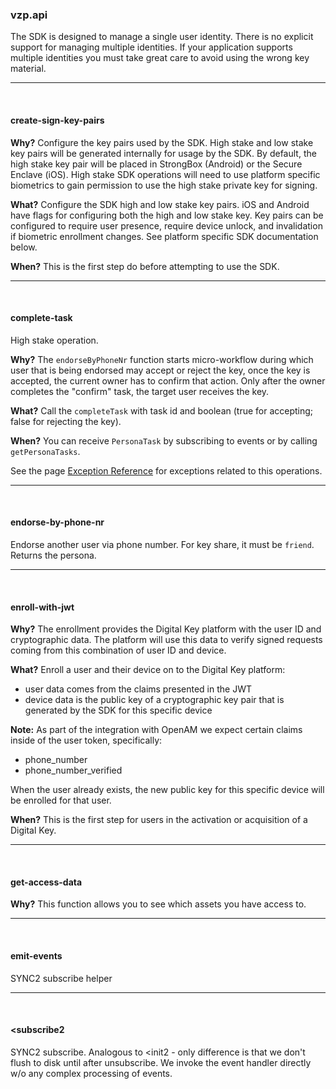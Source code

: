 ### vzp.api
The SDK is designed to manage a single user identity. There is no explicit support
  for managing multiple identities. If your application supports multiple identities
  you must take great care to avoid using the wrong key material.
___
<br/>

#### create-sign-key-pairs

**Why?**
  Configure the key pairs used by the SDK. High stake and low stake key pairs will be
  generated internally for usage by the SDK. By default, the high stake key pair will
  be placed in StrongBox (Android) or the Secure Enclave (iOS). High stake SDK operations will
  need to use platform specific biometrics to gain permission to use the high stake private
  key for signing.

  **What?**
  Configure the SDK high and low stake key pairs. iOS and Android have flags for
  configuring both the high and low stake key. Key pairs can be configured to
  require user presence, require device unlock, and invalidation if biometric
  enrollment changes. See platform specific SDK documentation below.

  **When?**
  This is the first step do before attempting to use the SDK.
___
<br/>

#### complete-task

High stake operation.

  **Why?**
  The `endorseByPhoneNr` function starts micro-workflow during which user that is
  being endorsed may accept or reject the key, once the key is accepted, the
  current owner has to confirm that action. Only after the owner completes the
  "confirm" task, the target user receives the key.

  **What?**
  Call the `completeTask` with task id and boolean (true for accepting; false for rejecting the key).

  **When?**
  You can receive `PersonaTask` by subscribing to events or by calling `getPersonaTasks`.

  See the page [Exception Reference]() for exceptions related to this operations.
___
<br/>

#### endorse-by-phone-nr

Endorse another user via phone number. For key share, it must be `friend`.
  Returns the persona.
___
<br/>

#### enroll-with-jwt

**Why?**
  The enrollment provides the Digital Key platform with the user ID and
  cryptographic data. The platform will use this data to verify signed requests
  coming from this combination of user ID and device.

  **What?**
  Enroll a user and their device on to the Digital Key platform:
  - user data comes from the claims presented in the JWT
  - device data is the public key of a cryptographic key pair that is generated by
  the SDK for this specific device

  **Note:** As part of the integration with OpenAM we expect certain claims inside
  of the user token, specifically:
  - phone_number
  - phone_number_verified

  When the user already exists, the new public key for this specific device will
  be enrolled for that user.

  **When?**
  This is the first step for users in the activation or acquisition of a Digital Key.
___
<br/>

#### get-access-data

**Why?**
  This function allows you to see which assets you have access to.
___
<br/>

#### emit-events

SYNC2 subscribe helper
___
<br/>

#### <subscribe2

SYNC2 subscribe. Analogous to <init2 - only difference is that we don't flush
  to disk until after unsubscribe. We invoke the event handler directly w/o any
  complex processing of events.
